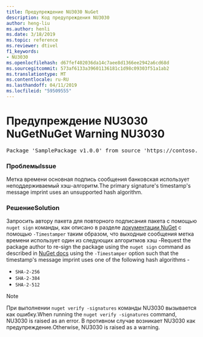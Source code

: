 ```yaml
---
title: Предупреждение NU3030 NuGet
description: Код предупреждения NU3030
author: heng-liu
ms.author: henli
ms.date: 3/18/2019
ms.topic: reference
ms.reviewer: dtivel
f1_keywords:
- NU3030
ms.openlocfilehash: d67fef402036da14c7aee8d1366ee2942a6cd68d
ms.sourcegitcommit: 573af6133a39601136181c1d98c09303f51a1ab2
ms.translationtype: MT
ms.contentlocale: ru-RU
ms.lasthandoff: 04/11/2019
ms.locfileid: "59509555"
---
```

# <a name="nuget-warning-nu3030"></a><span data-ttu-id="525f9-103">Предупреждение NU3030 NuGet</span><span class="sxs-lookup"><span data-stu-id="525f9-103">NuGet Warning NU3030</span></span>

<pre>Package 'SamplePackage v1.0.0' from source 'https://contoso.com/index.json': The primary signature's timestamp's message imprint uses an unsupported hash algorithm.</pre>

### <a name="issue"></a><span data-ttu-id="525f9-104">Проблемы</span><span class="sxs-lookup"><span data-stu-id="525f9-104">Issue</span></span>

<span data-ttu-id="525f9-105">Метка времени основная подпись сообщения банковская использует неподдерживаемый хэш-алгоритм.</span><span class="sxs-lookup"><span data-stu-id="525f9-105">The primary signature's timestamp's message imprint uses an unsupported hash algorithm.</span></span>  


### <a name="solution"></a><span data-ttu-id="525f9-106">Решение</span><span class="sxs-lookup"><span data-stu-id="525f9-106">Solution</span></span>

<span data-ttu-id="525f9-107">Запросить автору пакета для повторного подписания пакета с помощью `nuget sign` команды, как описано в разделе [документации NuGet](https://docs.microsoft.com/en-us/nuget/create-packages/sign-a-package) с помощью `-Timestamper` таким образом, что выходные сообщения метка времени использует один из следующих алгоритмов хэш -</span><span class="sxs-lookup"><span data-stu-id="525f9-107">Request the package author to re-sign the package using the `nuget sign` command as described in [NuGet docs](https://docs.microsoft.com/en-us/nuget/create-packages/sign-a-package) using the `-Timestamper` option such that the timestamp's message imprint uses one of the following hash algorithms -</span></span>
* `SHA-2-256`
* `SHA-2-384`
* `SHA-2-512`


> [!Note]
> <span data-ttu-id="525f9-108">При выполнении `nuget verify -signatures` команды NU3030 вызывается как ошибку.</span><span class="sxs-lookup"><span data-stu-id="525f9-108">When running the `nuget verify -signatures` command, NU3030 is raised as an error.</span></span> <span data-ttu-id="525f9-109">В противном случае возникает NU3030 как предупреждение.</span><span class="sxs-lookup"><span data-stu-id="525f9-109">Otherwise, NU3030 is raised as a warning.</span></span>